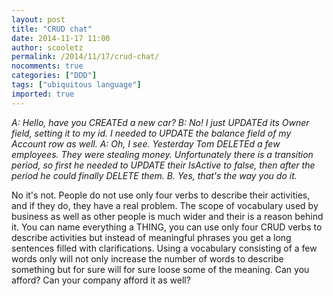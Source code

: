 ```yaml
---
layout: post
title: "CRUD chat"
date: 2014-11-17 11:00
author: scooletz
permalink: /2014/11/17/crud-chat/
nocomments: true
categories: ["DDD"]
tags: ["ubiquitous language"]
imported: true
---
```


*A: Hello, have you CREATEd a new car?
B: No! I just UPDATEd its Owner field, setting it to my id. I needed to UPDATE the balance field of my Account row as well.
A: Oh, I see. Yesterday Tom DELETEd a few employees. They were stealing money. Unfortunately there is a transition period, so first he needed to UPDATE their IsActive to false, then after the period he could finally DELETE them.
B. Yes, that's the way you do it.*

No it's not. People do not use only four verbs to describe their activities, and if they do, they have a real problem. The scope of vocabulary used by business as well as other people is much wider and their is a reason behind it. You can name everything a THING, you can use only four CRUD verbs to describe activities but instead of meaningful phrases you get a long sentences filled with clarifications. Using a vocabulary consisting of a few words only will not only increase the number of words to describe something but for sure will for sure loose some of the meaning. Can you afford? Can your company afford it as well?
